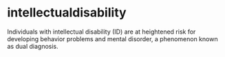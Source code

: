 # intellectualdisability
Individuals with intellectual disability (ID) are at heightened risk for developing behavior problems and mental disorder, a phenomenon known as dual diagnosis.
